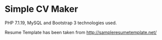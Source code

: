# Simple CV Maker
PHP 7.1.19, MySQL and Bootstrap 3 technologies used.

Resume Template has been taken from http://sampleresumetemplate.net/
